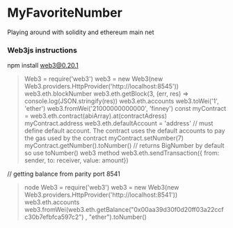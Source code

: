 # MyFavoriteNumber
Playing around with solidity and ethereum main net

### Web3js instructions

npm install web3@0.20.1
> Web3 = require('web3')
> web3 = new Web3(new Web3.providers.HttpProvider('http://localhost:8545'))
> web3.eth.blockNumber
> web3.eth.getBlock(3, (err, res) => console.log(JSON.stringify(res))
> web3.eth.accounts
> web3.toWei('1', 'ether')
> web3.fromWei('21000000000000', 'finney')
> const myContract = web3.eth.contract(abiArray).at(contractAdress)
> myContract.address
> web3.eth.defaultAccount = 'address' // must define default account. The contract uses the default accounts to pay the gas used by the contract
> myContract.setNumber(7)
> myContract.getNumber().toNumber() // returns BigNumber by default so use toNumber() web3 method
> web3.eth.sendTransaction({ from: sender, to: receiver, value: amount})


// getting balance from parity port 8541
> node
> Web3 = require('web3')
> web3 = new Web3(new Web3.providers.HttpProvider('http://localhost:8541'))
> web3.eth.accounts
> web3.fromWei(web3.eth.getBalance("0x00aa39d30f0d20ff03a22ccfc30b7efbfca597c2")
, "ether").toNumber()
